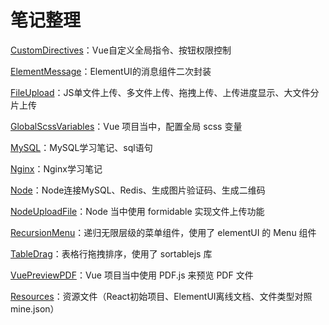 # 笔记整理


[CustomDirectives]：Vue自定义全局指令、按钮权限控制

[ElementMessage]：ElementUI的消息组件二次封装

[FileUpload]：JS单文件上传、多文件上传、拖拽上传、上传进度显示、大文件分片上传

[GlobalScssVariables]：Vue 项目当中，配置全局 scss 变量

[MySQL]：MySQL学习笔记、sql语句

[Nginx]：Nginx学习笔记

[Node]：Node连接MySQL、Redis、生成图片验证码、生成二维码

[NodeUploadFile]：Node 当中使用 formidable 实现文件上传功能

[RecursionMenu]：递归无限层级的菜单组件，使用了 elementUI 的 Menu 组件

[TableDrag]：表格行拖拽排序，使用了 sortablejs 库

[VuePreviewPDF]：Vue 项目当中使用 PDF.js 来预览 PDF 文件

[Resources]：资源文件（React初始项目、ElementUI离线文档、文件类型对照mine.json）



[CustomDirectives]: https://github.com/Jin0811/Note/tree/master/CustomDirectives
[ElementMessage]: https://github.com/Jin0811/Note/tree/master/ElementMessage
[FileUpload]: https://github.com/Jin0811/Note/tree/master/FileUpload
[GlobalScssVariables]: https://github.com/Jin0811/Note/tree/master/GlobalScssVariables
[MySQL]: https://github.com/Jin0811/Note/tree/master/MySQL
[Nginx]: https://github.com/Jin0811/Note/tree/master/Nginx
[Node]: https://github.com/Jin0811/Note/tree/master/Node
[NodeUploadFile]: https://github.com/Jin0811/Note/tree/master/NodeUploadFile
[RecursionMenu]: https://github.com/Jin0811/Note/tree/master/RecursionMenu
[TableDrag]: https://github.com/Jin0811/Note/tree/master/TableDrag
[VuePreviewPDF]: https://github.com/Jin0811/Note/tree/master/VuePreviewPDF
[Resources]: https://github.com/Jin0811/Note/tree/master/Resources